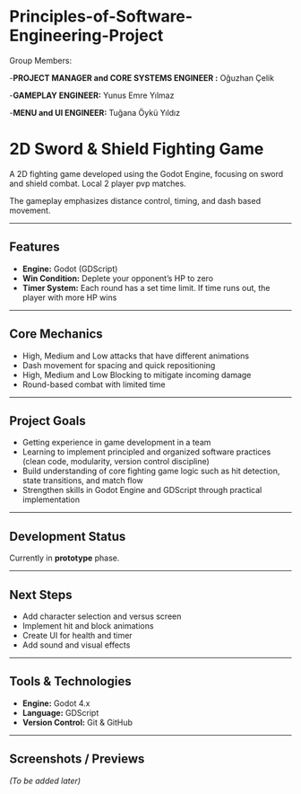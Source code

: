 # Principles-of-Software-Engineering-Project

Group Members:
  
  -**PROJECT MANAGER and CORE SYSTEMS ENGINEER :** Oğuzhan Çelik
  
  -**GAMEPLAY ENGINEER:** Yunus Emre Yılmaz
  
  -**MENU and UI ENGINEER:** Tuğana Öykü Yıldız


# 2D Sword & Shield Fighting Game

A 2D fighting game developed using the Godot Engine, focusing on sword and shield combat.
Local 2 player pvp matches.

The gameplay emphasizes distance control, timing, and dash based movement.

---

## Features

- **Engine:** Godot (GDScript)  
- **Win Condition:** Deplete your opponent’s HP to zero  
- **Timer System:** Each round has a set time limit. If time runs out, the player with more HP wins  

---

## Core Mechanics

- High, Medium and Low attacks that have different animations 
- Dash movement for spacing and quick repositioning  
- High, Medium and Low Blocking to mitigate incoming damage  
- Round-based combat with limited time  

---

## Project Goals

- Getting experience in game development in a team
- Learning to implement principled and organized software practices (clean code, modularity, version control discipline)  
- Build understanding of core fighting game logic such as hit detection, state transitions, and match flow  
- Strengthen skills in Godot Engine and GDScript through practical implementation  

---

## Development Status

Currently in **prototype** phase.

---

## Next Steps

- Add character selection and versus screen  
- Implement hit and block animations  
- Create UI for health and timer  
- Add sound and visual effects  

---

## Tools & Technologies

- **Engine:** Godot 4.x  
- **Language:** GDScript  
- **Version Control:** Git & GitHub  

---

## Screenshots / Previews

*(To be added later)*

